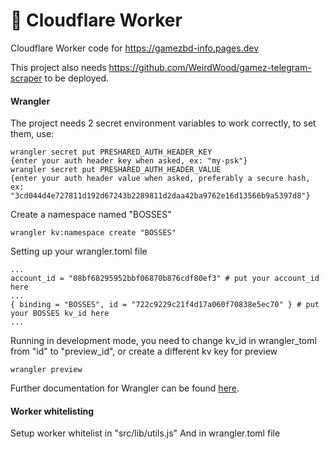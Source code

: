 # 👷 Cloudflare Worker

Cloudflare Worker code for https://gamezbd-info.pages.dev

This project also needs https://github.com/WeirdWood/gamez-telegram-scraper to be deployed.

#### Wrangler

The project needs 2 secret environment variables to work correctly, to set them, use:

```
wrangler secret put PRESHARED_AUTH_HEADER_KEY
{enter your auth header key when asked, ex: "my-psk"}
wrangler secret put PRESHARED_AUTH_HEADER_VALUE
{enter your auth header value when asked, preferably a secure hash, ex: "3cd044d4e727811d192d67243b2289811d2daa42ba9762e16d13566b9a5397d8"}
```

Create a namespace named "BOSSES"
```
wrangler kv:namespace create "BOSSES"
```

Setting up your wrangler.toml file
```
...
account_id = "08bf68295952bbf06870b876cdf80ef3" # put your account_id here
...
{ binding = "BOSSES", id = "722c9229c21f4d17a060f70838e5ec70" } # put your BOSSES kv_id here
...
```

Running in development mode, you need to change kv_id in wrangler_toml from "id" to "preview_id", or create a different kv key for preview
```
wrangler preview
```

Further documentation for Wrangler can be found [here](https://developers.cloudflare.com/workers/tooling/wrangler).

#### Worker whitelisting
Setup worker whitelist in "src/lib/utils.js"
And in wrangler.toml file
